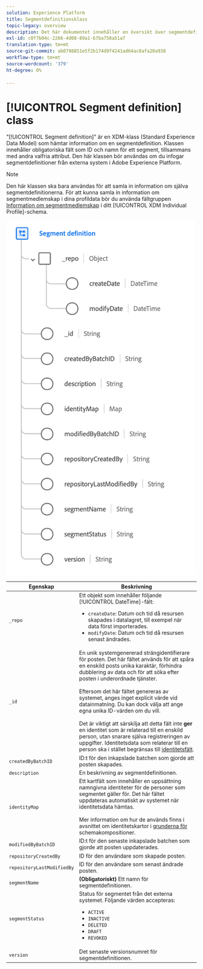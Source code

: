 ```yaml
---
solution: Experience Platform
title: Segmentdefinitionsklass
topic-legacy: overview
description: Det här dokumentet innehåller en översikt över segmentdefinitionsklassen i XDM (Experience Data Model).
exl-id: c0f7b04c-2266-4d08-89a1-67ba758a51a7
translation-type: tm+mt
source-git-commit: ab0798851e5f2b174d9f4241ad64ac8afa20a938
workflow-type: tm+mt
source-wordcount: '379'
ht-degree: 0%

---
```


# [!UICONTROL Segment definition] class

&quot;[!UICONTROL Segment definition]&quot; är en XDM-klass (Standard Experience Data Model) som hämtar information om en segmentdefinition. Klassen innehåller obligatoriska fält som ID och namn för ett segment, tillsammans med andra valfria attribut. Den här klassen bör användas om du infogar segmentdefinitioner från externa system i Adobe Experience Platform.

>[!NOTE]
>
>Den här klassen ska bara användas för att samla in information om själva segmentdefinitionerna. För att kunna samla in information om segmentmedlemskap i dina profildata bör du använda fältgruppen [Information om segmentmedlemskap](../field-groups/profile/segmentation.md) i ditt [!UICONTROL XDM Individual Profile]-schema.

![](../images/classes/segment-definition.png)

| Egenskap | Beskrivning |
| --- | --- |
| `_repo` | Ett objekt som innehåller följande [!UICONTROL DateTime]-fält: <ul><li>`createDate`: Datum och tid då resursen skapades i datalagret, till exempel när data först importerades.</li><li>`modifyDate`: Datum och tid då resursen senast ändrades.</li></ul> |
| `_id` | En unik systemgenererad strängidentifierare för posten. Det här fältet används för att spåra en enskild posts unika karaktär, förhindra dubblering av data och för att söka efter posten i underordnade tjänster.<br><br>Eftersom det här fältet genereras av systemet, anges inget explicit värde vid datainmatning. Du kan dock välja att ange egna unika ID-värden om du vill.<br><br>Det är viktigt att särskilja att detta fält inte  **ger** en identitet som är relaterad till en enskild person, utan snarare själva registreringen av uppgifter. Identitetsdata som relaterar till en person ska i stället begränsas till [identitetsfält](../schema/composition.md#identity). |
| `createdByBatchID` | ID:t för den inkapslade batchen som gjorde att posten skapades. |
| `description` | En beskrivning av segmentdefinitionen. |
| `identityMap` | Ett kartfält som innehåller en uppsättning namngivna identiteter för de personer som segmentet gäller för. Det här fältet uppdateras automatiskt av systemet när identitetsdata hämtas.<br /><br />Mer information om hur de används finns i avsnittet om identitetskartor i  [grunderna för ](../schema/composition.md#identityMap) schemakompositioner. |
| `modifiedByBatchID` | ID:t för den senaste inkapslade batchen som gjorde att posten uppdaterades. |
| `repositoryCreatedBy` | ID för den användare som skapade posten. |
| `repositoryLastModifiedBy` | ID för den användare som senast ändrade posten. |
| `segmentName` | **(Obligatoriskt)** Ett namn för segmentdefinitionen. |
| `segmentStatus` | Status för segmentet från det externa systemet. Följande värden accepteras: <ul><li>`ACTIVE`</li><li>`INACTIVE`</li><li>`DELETED`</li><li>`DRAFT`</li><li>`REVOKED`</li></ul> |
| `version` | Det senaste versionsnumret för segmentdefinitionen. |
